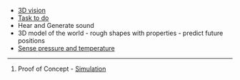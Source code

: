  - [3D vision](https://github.com/nofreewill42/AI/blob/master/3D%20vision.md)
 - [Task to do]()
 - Hear and Generate sound
 - 3D model of the world - rough shapes with properties - predict future positions
 - [Sense pressure and temperature](https://github.com/nofreewill42/AI/blob/master/Touch.md)

---

 1. Proof of Concept - [Simulation](https://github.com/nofreewill42/AI/blob/master/Simulation.md)
